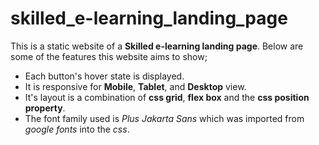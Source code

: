 # skilled_e-learning_landing_page
This is a static website of a **Skilled e-learning landing page**.
Below are some of the features this website aims to show;
- Each button's hover state is displayed.
- It is responsive for **Mobile**, **Tablet**, and **Desktop** view.
- It's layout is a combination of **css grid**, **flex box** and the **css position property**.
- The font family used is *Plus Jakarta Sans* which was imported from *google fonts* into the *css*.



